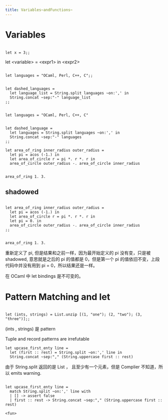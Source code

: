 ```yaml
---
title: Variables~andFunctions~
---
```


Variables
=========

``` {.ocaml}

let x = 3;;

```

let &lt;variable&gt; = &lt;expr1&gt; in &lt;expr2&gt;

``` {.ocaml}

let languages = "OCaml, Perl, C++, C";;

```

``` {.ocaml}

let dashed_languages = 
  let language_list = String.split languages ~on:',' in
  String.concat ~sep:"-" language_list
;;

```

``` {.ocaml}

let languages = "OCaml, Perl, C++, C"

```

``` {.ocaml}

let dashed_language =
  let languages = String.split languages ~on:',' in 
  String.concat ~sep:"-" languages
;;

```

``` {.ocaml}
let area_of_ring inner_radius outer_radius = 
  let pi = acos (-1.) in 
  let area_of_circle r = pi *. r *. r in 
  area_of_circle outer_radius -. area_of_circle inner_radius

```

``` {.ocaml}

area_of_ring 1. 3.

```

shadowed
--------

``` {.ocaml}

let area_of_ring inner_radius outer_radius =
  let pi = acos (-1.) in 
  let area_of_circle r = pi *. r *. r in 
  let pi = 0. in 
  area_of_circle outer_radius -. area_of_circle inner_radius
;;

```

``` {.ocaml}

area_of_ring 1. 3.

```

重新定义了 pi, 但是结果和之前一样，因为最开始定义的 pi 没有变，只是被
shadowed, 意思就是之后的 pi 的值都是 0，但是第一个 pi
的值依旧不变，上段代码中并没有用到 pi = 0，所以结果还是一样。

在 OCaml 中 let bindings 是不可变的。

Pattern Matching and let
========================

``` {.ocaml}

let (ints, strings) = List.unzip [(1, "one"); (2, "two"); (3, "three")];;

```

(ints , strings) 是 pattern

Tuple and record patterns are irrefutable

``` {.ocaml}
let upcase_first_enty line = 
  let (first :: rest) = String.split ~on:',' line in 
  String.concat ~sep:"," (String.uppercase first :: rest)

```

由于 String.split 返回的是 List ， 且至少有一个元素，但是 Complier
不知道，所以 emits warning.

``` {.ocaml}

let upcase_first_enty line =
  match String.split ~on:',' line with
  | [] -> assert false 
  | first :: rest -> String.concat ~sep:"," (String.uppercase first :: rest)

```

``` {.example}
<fun>
```
